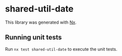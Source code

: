 # shared-util-date

This library was generated with [Nx](https://nx.dev).

## Running unit tests

Run `nx test shared-util-date` to execute the unit tests.

